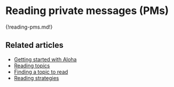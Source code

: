 # Reading private messages (PMs)

{!reading-pms.md!}

## Related articles

* [Getting started with Aloha](/help/getting-started-with-zulip)
* [Reading topics](/help/reading-topics)
* [Finding a topic to read](/help/finding-a-topic-to-read)
* [Reading strategies](/help/reading-strategies)
